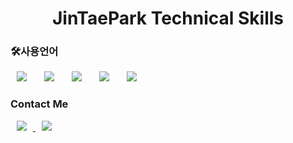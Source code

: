 <h1 align="center"> JinTaePark Technical Skills</h1>

<h3>🛠사용언어</h3>
<div>
<img src="https://img.shields.io/static/v1?message=DeepLearning&color=brighgreen" style="height : auto; margin-left : 10px; margin-right : 10px;"/></a>&nbsp;
<img src="https://img.shields.io/static/v1?message=python&color=green" style="height : auto; margin-left : 10px; margin-right : 10px;"/></a>&nbsp;
<img src="https://img.shields.io/static/v1?message=HTML5&color=orange" style="height : auto; margin-left : 10px; margin-right : 10px;"/></a>&nbsp;
<img src="https://img.shields.io/static/v1?message=SpringFramework&color=yellowgreen" style="height : auto; margin-left : 10px; margin-right : 10px;"/></a>&nbsp;
<img src="https://img.shields.io/static/v1?message=java&color=yellow" style="height : auto; margin-left : 10px; margin-right : 10px;"/></a>&nbsp;
</div>

<h3>Contact Me</h3>
<a href="https://tmong23@naver.com">
<img src="http://img.shields.io/badge/Naver-00D182?style=flat&logo=Emby&logoColor=white&link=https://velog.io/@987412563"
        style="height : auto; margin-left : 10px; margin-right : 10px;"/>
</a>
<a href="https://wlsxo05@gmail.com">
    <img src="http://img.shields.io/badge/Gmail-EA4335?style=flat&logo=Gmail&logoColor=white&link=https://i987412563i@gmail.com"
        style="height : auto; margin-left : 10px; margin-right : 10px;"/>
</a>
